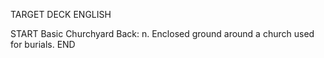 TARGET DECK
ENGLISH

START
Basic
Churchyard
Back: n. Enclosed ground around a church used for burials.
END
